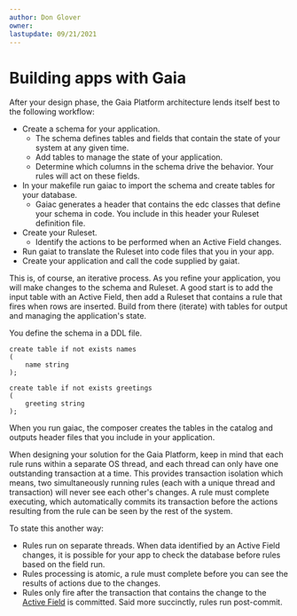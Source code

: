 ```yaml
---
author: Don Glover
owner: 
lastupdate: 09/21/2021
---
```


# Building apps with Gaia

After your design phase, the Gaia Platform architecture lends itself best to the following workflow:

-   Create a schema for your application.
    -   The schema defines tables and fields that contain the state of your system at any given time.
    -   Add tables to manage the state of your application.
    -   Determine which columns in the schema drive the behavior. Your rules will act on these fields.
-   In your makefile run gaiac to import the schema and create tables for your database.
    -   Gaiac generates a header that contains the edc classes that define your schema in code. You include in this header your Ruleset definition file.
-   Create your Ruleset.
    -   Identify the actions to be performed when an Active Field changes.
-   Run gaiat to translate the Ruleset into code files that you  in your app.
-   Create your application and call the code supplied by gaiat.

This is, of course, an iterative process. As you refine your application, you will make changes to the schema and Ruleset. A good start is to add the input table with an Active Field, then add a Ruleset that contains a rule that fires when rows are inserted. Build from there (iterate) with tables for output and managing the application's state.

You define the schema in a DDL file.

```
create table if not exists names
(
    name string
);

create table if not exists greetings
(
    greeting string
);
```

When you run gaiac, the composer creates the tables in the catalog and outputs header files that you include in your application.

When designing your solution for the Gaia Platform, keep in mind that each rule runs within a separate OS thread, and each thread can only have one outstanding transaction at a time. This provides transaction isolation which means, two simultaneously running rules (each with a unique thread and transaction) will never see each other's changes. A rule must complete executing, which automatically commits its transaction before the actions resulting from the rule can be seen by the rest of the system.

To state this another way:

-   Rules run on separate threads. When data identified by an Active Field changes, it is possible for your app to check the database before rules based on the field run.
-   Rules processing is atomic, a rule must complete before you can see the results of actions due to the changes.
-   Rules only fire after the transaction that contains the change to the [Active Field](gaia-glossary.md#active-fields-rules-engine) is committed. Said more succinctly, rules run post-commit.

